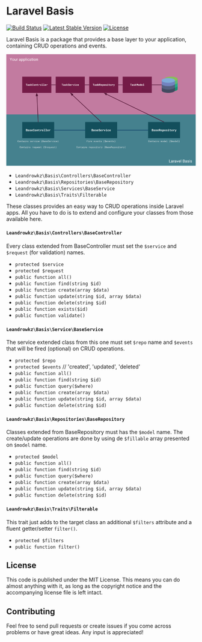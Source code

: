# Laravel Basis
[![Build Status](https://travis-ci.com/leandrowkz/laravel-basis.svg?branch=master)](https://travis-ci.com/leandrowkz/laravel-basis)
[![Latest Stable Version](https://poser.pugx.org/leandrowkz/laravel-basis/v/stable)](https://packagist.org/packages/leandrowkz/laravel-basis)
[![License](https://poser.pugx.org/leandrowkz/laravel-basis/license)](https://packagist.org/packages/leandrowkz/laravel-basis)

Laravel Basis is a package that provides a base layer to your application, containing CRUD operations and events.

![Laravel Basis](laravel-basis.png?raw=true "Laravel Basis")

* `Leandrowkz\Basis\Controllers\BaseController`
* `Leandrowkz\Basis\Repositories\BaseRepository`
* `Leandrowkz\Basis\Services\BaseService`
* `Leandrowkz\Basis\Traits\Filterable`

These classes provides an easy way to CRUD operations inside Laravel apps. All you have to do is to extend and configure your classes from those available here.

#### `Leandrowkz\Basis\Controllers\BaseController`
Every class extended from BaseController must set the `$service` and `$request` (for validation) names.
- `protected $service`
- `protected $request`
- `public function all()`
- `public function find(string $id)`
- `public function create(array $data)`
- `public function update(string $id, array $data)`
- `public function delete(string $id)`
- `public function exists($id)`
- `public function validate()`

#### `Leandrowkz\Basis\Service\BaseService`
The service extended class from this one must set `$repo` name and `$events` that will be fired (optional) on CRUD operations.
- `protected $repo`
- `protected $events` // 'created', 'updated', 'deleted'
- `public function all()`
- `public function find(string $id)`
- `public function query($where)`
- `public function create(array $data)`
- `public function update(string $id, array $data)`
- `public function delete(string $id)`

#### `Leandrowkz\Basis\Repositories\BaseRepository`
Classes extended from BaseRepository must has the `$model` name. The create/update operations are done by using de `$fillable` array presented on `$model` name.
- `protected $model`
- `public function all()`
- `public function find(string $id)`
- `public function query($where)`
- `public function create(array $data)`
- `public function update(string $id, array $data)`
- `public function delete(string $id)`

#### `Leandrowkz\Basis\Traits\Filterable`
This trait just adds to the target class an additional `$filters` attribute and a fluent getter/setter `filter()`.
- `protected $filters`
- `public function filter()`

## License
This code is published under the MIT License. This means you can do almost anything with it, as long as the copyright notice and the accompanying license file is left intact.

## Contributing
Feel free to send pull requests or create issues if you come across problems or have great ideas. Any input is appreciated!

